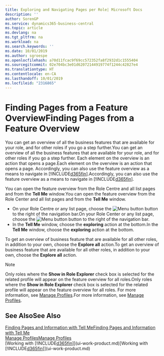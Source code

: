 ```yaml
---
title: Exploring and Navigating Pages per Role| Microsoft Docs
description: ''
author: SorenGP
ms.service: dynamics365-business-central
ms.topic: article
ms.devlang: na
ms.tgt_pltfrm: na
ms.workload: na
ms.search.keywords: ''
ms.date: 10/01/2019
ms.author: sgroespe
ms.openlocfilehash: a70d11fcac9f69cc572352fa8f2932d1c1555404
ms.sourcegitcommit: 02e704bc3e01d62072144919774f1244c42827e4
ms.translationtype: HT
ms.contentlocale: en-CA
ms.lasthandoff: 10/01/2019
ms.locfileid: "2316865"
---
```

# <a name="finding-pages-from-a-feature-overview"></a><span data-ttu-id="d4320-102">Finding Pages from a Feature Overview</span><span class="sxs-lookup"><span data-stu-id="d4320-102">Finding Pages from a Feature Overview</span></span>
<span data-ttu-id="d4320-103">You can get an overview of all the business features that are available for your role, and for other roles if you go a step further.</span><span class="sxs-lookup"><span data-stu-id="d4320-103">You can get an overview of all the business features that are available for your role, and for other roles if you go a step further.</span></span> <span data-ttu-id="d4320-104">Each element on the overview is an action that opens a page.</span><span class="sxs-lookup"><span data-stu-id="d4320-104">Each element on the overview is an action that opens a page.</span></span> <span data-ttu-id="d4320-105">Accordingly, you can also use the feature overview as a means to navigate in [!INCLUDE[d365fin](includes/d365fin_md.md)].</span><span class="sxs-lookup"><span data-stu-id="d4320-105">Accordingly, you can also use the feature overview as a means to navigate in [!INCLUDE[d365fin](includes/d365fin_md.md)].</span></span>

<span data-ttu-id="d4320-106">You can open the feature overview from the Role Centre and all list pages and from the **Tell Me** window.</span><span class="sxs-lookup"><span data-stu-id="d4320-106">You can open the feature overview from the Role Center and all list pages and from the **Tell Me** window.</span></span>

- <span data-ttu-id="d4320-107">On your Role Centre or any list page, choose the ![Menu button](media/ui_menu_button.png "Menu button") button to the right of the navigation bar.</span><span class="sxs-lookup"><span data-stu-id="d4320-107">On your Role Center or any list page, choose the ![Menu button](media/ui_menu_button.png "Menu button") button to the right of the navigation bar.</span></span>
- <span data-ttu-id="d4320-108">In the **Tell Me** window, choose the **exploring** action at the bottom.</span><span class="sxs-lookup"><span data-stu-id="d4320-108">In the **Tell Me** window, choose the **exploring** action at the bottom.</span></span>

<span data-ttu-id="d4320-109">To get an overview of business feature that are available for all other roles, in addition to your own, choose the **Explore all** action.</span><span class="sxs-lookup"><span data-stu-id="d4320-109">To get an overview of business feature that are available for all other roles, in addition to your own, choose the **Explore all** action.</span></span>

> [!NOTE]
> <span data-ttu-id="d4320-110">Only roles where the **Show in Role Explorer** check box is selected for the related profile will appear on the feature overview for all roles.</span><span class="sxs-lookup"><span data-stu-id="d4320-110">Only roles where the **Show in Role Explorer** check box is selected for the related profile will appear on the feature overview for all roles.</span></span> <span data-ttu-id="d4320-111">For more information, see [Manage Profiles](admin-users-profiles-roles.md).</span><span class="sxs-lookup"><span data-stu-id="d4320-111">For more information, see [Manage Profiles](admin-users-profiles-roles.md).</span></span>

## <a name="see-also"></a><span data-ttu-id="d4320-112">See Also</span><span class="sxs-lookup"><span data-stu-id="d4320-112">See Also</span></span>
[<span data-ttu-id="d4320-113">Finding Pages and Information with Tell Me</span><span class="sxs-lookup"><span data-stu-id="d4320-113">Finding Pages and Information with Tell Me</span></span>](ui-search.md)  
[<span data-ttu-id="d4320-114">Manage Profiles</span><span class="sxs-lookup"><span data-stu-id="d4320-114">Manage Profiles</span></span>](admin-users-profiles-roles.md)  
<span data-ttu-id="d4320-115">[Working with [!INCLUDE[d365fin](includes/d365fin_md.md)]](ui-work-product.md)</span><span class="sxs-lookup"><span data-stu-id="d4320-115">[Working with [!INCLUDE[d365fin](includes/d365fin_md.md)]](ui-work-product.md)</span></span>
